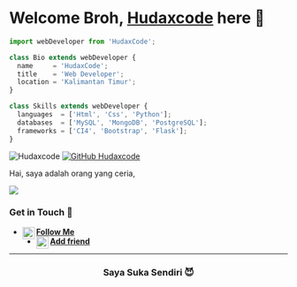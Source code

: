 # Welcome Broh, [Hudaxcode](https://Hudaxcode.xyz) here 🙌

```js
import webDeveloper from 'HudaxCode';

class Bio extends webDeveloper {
  name     = 'HudaxCode';
  title    = 'Web Developer';
  location = 'Kalimantan Timur';
}

class Skills extends webDeveloper {
  languages  = ['Html', 'Css', 'Python'];
  databases  = ['MySQL', 'MongoDB', 'PostgreSQL'];
  frameworks = ['CI4', 'Bootstrap', 'Flask'];
}
```

![Hudaxcode](https://komarev.com/ghpvc/?username=hudaxcodez&label=Views&color=blue&style=plastic)
[![GitHub Hudaxcode](https://img.shields.io/github/followers/hudaxcodez?label=follow&style=social)](https://github.com/hudaxcodez)

Hai, saya adalah orang yang ceria, 

[<img align="center" src="https://github-readme-stats.vercel.app/api/top-langs/?username=hudaxcodez&theme=light&hide_langs_below=1" />](https://github.com/hudaxcodez)
<!-- Buset liat raw, pasti bang jago nih -->

### Get in Touch 🔎
- [<img alt="Yutixcode's Instagram" align="left" width="22px" src="https://cdn.jsdelivr.net/npm/simple-icons@v3/icons/instagram.svg" /> **Follow Me**](https://instagram.com/hudaxcode)<br />
- [<img alt="Yutixcode's Facebook" align="left" width="22px" src="https://cdn.jsdelivr.net/npm/simple-icons@v3/icons/facebook.svg" /> **Add friend**](https://www.facebook.com/)<br />
<!-- Mau nyontek yaaaa? Awokawok dasar anjing ya kamu -->

----------

<div align="center">
    <h3>Saya Suka Sendiri 😈</h3>
</div>
